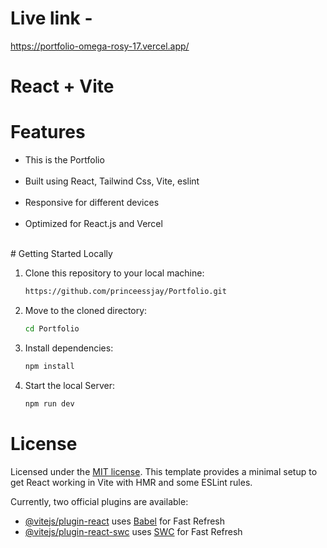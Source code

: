# Live link -

https://portfolio-omega-rosy-17.vercel.app/


# React + Vite
# Features
<ul>
   <li>This is the Portfolio</li> </br>
   <li>Built using React, Tailwind Css, Vite, eslint</li> </br>
   <li>Responsive for different devices</li> </br>
   <li>Optimized for React.js and Vercel</li> </br>
</ul>
# Getting Started Locally

1. Clone this repository to your local machine:

   ```bash
   https://github.com/princeessjay/Portfolio.git
   ```

2. Move to the cloned directory:

   ```bash
   cd Portfolio
   ```

3. Install dependencies:

   ```bash
   npm install
   ```

4. Start the local Server:

   ```bash
   npm run dev
   ```
# License
Licensed under the [MIT license](https://github.com/princeessjay/Modern_Blog_App/blob/main/LICENSE.md).
This template provides a minimal setup to get React working in Vite with HMR and some ESLint rules.

Currently, two official plugins are available:

- [@vitejs/plugin-react](https://github.com/vitejs/vite-plugin-react/blob/main/packages/plugin-react/README.md) uses [Babel](https://babeljs.io/) for Fast Refresh
- [@vitejs/plugin-react-swc](https://github.com/vitejs/vite-plugin-react-swc) uses [SWC](https://swc.rs/) for Fast Refresh
